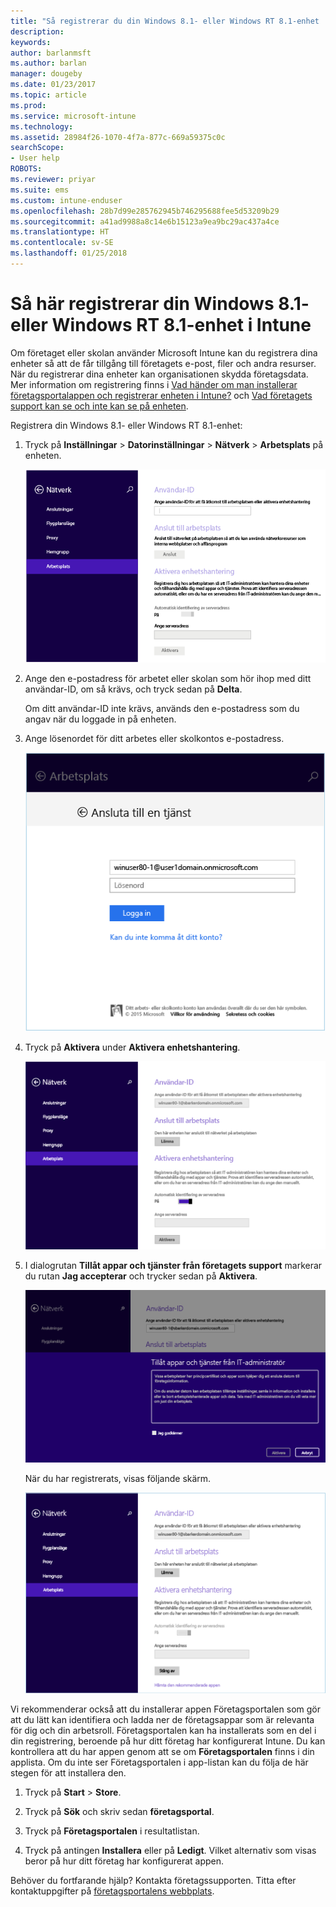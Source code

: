 ```yaml
---
title: "Så registrerar du din Windows 8.1- eller Windows RT 8.1-enhet | Microsoft Docs"
description: 
keywords: 
author: barlanmsft
ms.author: barlan
manager: dougeby
ms.date: 01/23/2017
ms.topic: article
ms.prod: 
ms.service: microsoft-intune
ms.technology: 
ms.assetid: 28984f26-1070-4f7a-877c-669a59375c0c
searchScope:
- User help
ROBOTS: 
ms.reviewer: priyar
ms.suite: ems
ms.custom: intune-enduser
ms.openlocfilehash: 28b7d99e285762945b746295688fee5d53209b29
ms.sourcegitcommit: a41ad9988a8c14e6b15123a9ea9bc29ac437a4ce
ms.translationtype: HT
ms.contentlocale: sv-SE
ms.lasthandoff: 01/25/2018
---
```

# <a name="how-to-enroll-your-windows-81-or-windows-rt-81-device-in-intune"></a>Så här registrerar din Windows 8.1- eller Windows RT 8.1-enhet i Intune

Om företaget eller skolan använder Microsoft Intune kan du registrera dina enheter så att de får tillgång till företagets e-post, filer och andra resurser. När du registrerar dina enheter kan organisationen skydda företagsdata. Mer information om registrering finns i [Vad händer om man installerar företagsportalappen och registrerar enheten i Intune?](what-happens-if-you-install-the-company-portal-app-and-enroll-your-device-in-intune-windows.md) och [Vad företagets support kan se och inte kan se på enheten](what-info-can-your-company-see-when-you-enroll-your-device-in-intune.md).


Registrera din Windows 8.1- eller Windows RT 8.1-enhet:

1.  Tryck på **Inställningar** &gt; **Datorinställningar** &gt; **Nätverk** &gt; **Arbetsplats** på enheten.

    ![nav-to-workplace](./media/W81-1-workplacejoin.png)

2.  Ange den e-postadress för arbetet eller skolan som hör ihop med ditt användar-ID, om så krävs, och tryck sedan på **Delta**.

    Om ditt användar-ID inte krävs, används den e-postadress som du angav när du loggade in på enheten.

3.  Ange lösenordet för ditt arbetes eller skolkontos e-postadress.

    ![type-password](./media/W81-2-workplacesettings_signin.png)

4.  Tryck på **Aktivera** under **Aktivera enhetshantering**.

    ![turn-on-device-management](./media/W81-3-dev-mgt-turn-on.png)

5.  I dialogrutan **Tillåt appar och tjänster från företagets support** markerar du rutan **Jag accepterar** och trycker sedan på **Aktivera**.

    ![turn-on-allow-apps-services](./media/W81-4-agree-allow-apps-services.png)

    När du har registrerats, visas följande skärm.

    ![enrollment-complete](./media/W81-5-enrolled-done.png)

Vi rekommenderar också att du installerar appen Företagsportalen som gör att du lätt kan identifiera och ladda ner de företagsappar som är relevanta för dig och din arbetsroll. Företagsportalen kan ha installerats som en del i din registrering, beroende på hur ditt företag har konfigurerat Intune. Du kan kontrollera att du har appen genom att se om **Företagsportalen** finns i din applista. Om du inte ser Företagsportalen i app-listan kan du följa de här stegen för att installera den.

1.  Tryck på **Start** &gt; **Store**.

2.  Tryck på **Sök** och skriv sedan **företagsportal**.

3.  Tryck på **Företagsportalen** i resultatlistan.

4.  Tryck på antingen **Installera** eller på **Ledigt**. Vilket alternativ som visas beror på hur ditt företag har konfigurerat appen.

Behöver du fortfarande hjälp? Kontakta företagssupporten. Titta efter kontaktuppgifter på [företagsportalens webbplats](https://portal.manage.microsoft.com#HelpDeskDialog).
